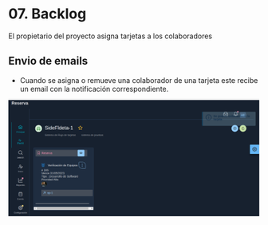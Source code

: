 # 07. Backlog

El propietario del proyecto asigna tarjetas a los colaboradores


## Envio de emails
* Cuando se asigna o remueve una colaborador de una tarjeta este recibe un email con la notificación correspondiente.



![](resources/backlog/backlog.png)